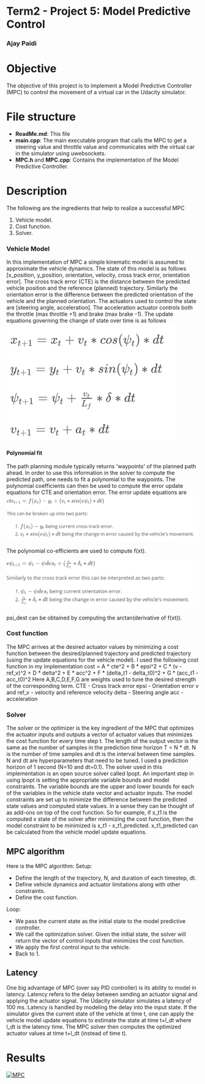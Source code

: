 # Term2 - Project 5: Model Predictive Control
### Ajay Paidi

# Objective
The objective of this project is to implement a Model Predictive Controller (MPC) to control the movement of a virtual car in the Udacity simulator.

# File structure
- **ReadMe.md**: This file
- **main.cpp**: The main executable program that calls the MPC to get a steering value and throttle value and communicates with the virtual car in the simulator using uwebsockets.
- **MPC.h** and **MPC.cpp**: Contains the implementation of the Model Predictive Controller.

# Description

The following are the ingredients that help to realize a successful MPC
1. Vehicle model.
2. Cost function.
3. Solver.

### Vehicle Model
In this implementation of MPC a simple kinematic model is assumed to approximate the vehicle dynamics. The state of this model is as follows
[x_position, y_position, orientation, velocity, cross track error, orientation error].
The cross track error (CTE) is the distance between the predicted vehicle position and the reference (planned) trajectory. Similarly the orientation error is the difference between the predicted orientation of the vehicle and the planned orientation.
The actuators used to control the state are [steering angle, acceleration].
The acceleration actuator controls both the throttle (max throttle +1) and brake (max brake -1).
The update equations governing the change of state over time is as follows
![Update equations](Vehicle_model_update.png)

#### Polynomial fit
The path planning module typically returns 'waypoints' of the planned path ahead. In order to use this information in the solver to compute the predicted path, one needs to fit a polynomial to the waypoints. The polynomial coefficients can then be used to compute the error update equations for CTE and orientation error.
The error update  equations are
![CTE error update equations](cte_update.png)

The polynomial co-efficients are used to compute f(xt).

![Orientation error update equations](epsi_update.png)

psi_dest can be obtained by computing the arctan(derivative of f(xt)).

### Cost function
The MPC arrives at the desired actuator values by minimizing a cost function between the desired/planned trajectory and predicted trajectory (using the update equations for the vehicle model). I used the following cost function in my implementation
cost = A * cte^2 +  B * epsi^2 + C * (v - ref_v)^2 + D * delta^2 + E * acc^2 + F * (delta_t1 - delta_t0)^2 + G * (acc_t1 - acc_t0)^2
Here A,B,C,D,E,F,G are weights used to tune the desired strength of the corresponding term.
CTE - Cross track error
epsi - Orientation error
v and ref_v - velocity and reference velocity
delta - Steering angle
acc - acceleration

### Solver
The solver or the optimizer is the key ingredient of the MPC that optimizes the actuator inputs and outputs a vector of actuator values that minimizes the cost function for every time step t. The length of the output vector is the same as the number of samples in the prediction time horizon T = N * dt. N is the number of time samples and dt is the interval between time samples. N and dt are hyperparameters that need to be tuned. I used a prediction horizon of 1 second (N=10 and dt=0.1).
The solver used in this implementation is an open source solver called Ipopt. An important step in using Ipopt is setting the appropriate variable bounds and model constraints. The variable bounds are the upper and lower bounds for each of the variables in the vehicle state vector and actuator inputs. The model constraints are set up to minimize the difference between the predicted state values and computed state values. In a sense they can be thought of as add-ons on top of the cost function. So for example, if x_t1 is the computed x state of the solver after minimizing the cost function, then the model constraint to be minimized is x_t1 - x_t1_predicted. x_t1_predicted can be calculated from the vehicle model update equations.

## MPC algorithm
Here is the MPC algorithm:
Setup:
- Define the length of the trajectory, N, and duration of each timestep, dt.
- Define vehicle dynamics and actuator limitations along with other constraints.
- Define the cost function.

Loop:
- We pass the current state as the initial state to the model predictive controller.
- We call the optimization solver. Given the initial state, the solver will return the vector of control inputs that minimizes the cost function.
- We apply the first control input to the vehicle.
- Back to 1.

## Latency
One big advantage of MPC (over say PID controller) is its ability to model in latency. Latency refers to the delay between sending an actuator signal and applying the actuator signal. The Udacity simulator simulates a latency of 100 ms. Latency is handled by modeling the delay into the input state. If the simulator gives the current state of the vehicle at time t, one can apply the vehicle model update equations to estimate the state at time t+l_dt where l_dt is the latency time. The MPC solver then computes the optimized actuator values at time t+l_dt (instead of time t).

# Results

[![MPC](https://img.youtube.com/vi/cK4fkN1y0kE/0.jpg)](https://youtu.be/cK4fkN1y0kE)
